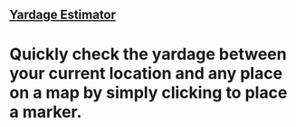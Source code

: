 ## [Yardage Estimator](https://yusefouda.com/yardage-estimator)

# Quickly check the yardage between your current location and any place on a map by simply clicking to place a marker.
